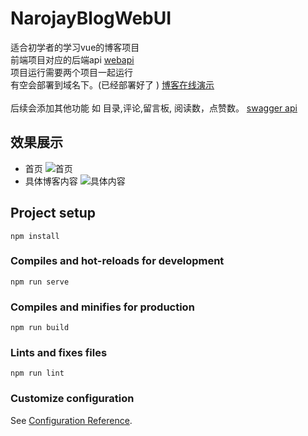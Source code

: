 # NarojayBlogWebUI
适合初学者的学习vue的博客项目<br>
前端项目对应的后端api [webapi](https://github.com/hjsjy/NarojayBlog)<br>
项目运行需要两个项目一起运行<br>
有空会部署到域名下。(已经部署好了 ) [博客在线演示](http://www.narojay.com)<br>
<br>后续会添加其他功能 如 目录,评论,留言板, 阅读数，点赞数。
[swagger api](http://www.narojay.com:8081/swagger/index.html)
## 效果展示
- 首页
![首页](https://github.com/hjsjy/NarojayBlogWebUI/blob/master/public/picture/1.png)
- 具体博客内容
![具体内容](https://github.com/hjsjy/NarojayBlogWebUI/blob/master/public/picture/2.png)
## Project setup
```
npm install
```

### Compiles and hot-reloads for development
```
npm run serve
```

### Compiles and minifies for production
```
npm run build
```

### Lints and fixes files
```
npm run lint
```

### Customize configuration
See [Configuration Reference](https://cli.vuejs.org/config/).
